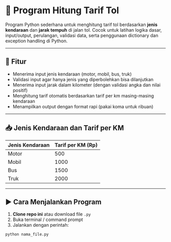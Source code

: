 # 🚗 Program Hitung Tarif Tol

Program Python sederhana untuk menghitung tarif tol berdasarkan **jenis kendaraan** dan **jarak tempuh** di jalan tol. Cocok untuk latihan logika dasar, input/output, perulangan, validasi data, serta penggunaan dictionary dan exception handling di Python.

---

## 🔧 Fitur

- Menerima input jenis kendaraan (motor, mobil, bus, truk)
- Validasi input agar hanya jenis yang diperbolehkan bisa dilanjutkan
- Menerima input jarak dalam kilometer (dengan validasi angka dan nilai positif)
- Menghitung tarif otomatis berdasarkan tarif per km masing-masing kendaraan
- Menampilkan output dengan format rapi (pakai koma untuk ribuan)

---

## 📥 Jenis Kendaraan dan Tarif per KM

| Jenis Kendaraan | Tarif per KM (Rp) |
|------------------|------------------|
| Motor            | 500              |
| Mobil            | 1000             |
| Bus              | 1500             |
| Truk             | 2000             |

---

## ▶️ Cara Menjalankan Program

1. **Clone repo ini** atau download file `.py`
2. Buka terminal / command prompt
3. Jalankan dengan perintah:
```bash
python nama_file.py
